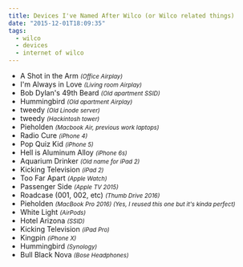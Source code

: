 ```yaml
---
title: Devices I've Named After Wilco (or Wilco related things)
date: "2015-12-01T18:09:35"
tags:
  - wilco
  - devices
  - internet of wilco
---
```


- A Shot in the Arm <small>_(Office Airplay)_</small>
- I'm Always in Love <small>_(Living room Airplay)_</small>
- Bob Dylan's 49th Beard <small>_(Old apartment SSID)_</small>
- Hummingbird <small>_(Old apartment Airplay)_</small>
- tweedy <small>_(Old Linode server)_</small>
- tweedy <small>_(Hackintosh tower)_</small>
- Pieholden <small>_(Macbook Air, previous work laptops)_</small>
- Radio Cure <small>_(iPhone 4)_</small>
- Pop Quiz Kid <small>_(iPhone 5)_</small>
- Hell is Aluminum Alloy <small>_(iPhone 6s)_</small>
- Aquarium Drinker <small>_(Old name for iPad 2)_</small>
- Kicking Television <small>_(iPad 2)_</small>
- Too Far Apart <small>_(Apple Watch)_</small>
- Passenger Side <small>_(Apple TV 2015)_</small>
- Roadcase (001, 002, etc) <small>_(Thumb Drive 2016)_</small>
- Pieholden <small>_(MacBook Pro 2016) (Yes, I reused this one but it's kinda perfect)_</small>
- White Light <small>_(AirPods)_</small>
- Hotel Arizona <small>_(SSID)_</small>
- Kicking Television <small>_(iPad Pro)_</small>
- Kingpin <small>_(iPhone X)_</small>
- Hummingbird <small>_(Synology)_</small>
- Bull Black Nova <small>_(Bose Headphones)_</small>